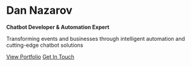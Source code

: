 # Dan Nazarov

**Chatbot Developer & Automation Expert**

Transforming events and businesses through intelligent automation and cutting-edge chatbot solutions

<div class="hero-buttons">
    <a href="#portfolio" class="btn">View Portfolio</a>
    <a href="#contact" class="btn btn-outline">Get In Touch</a>
</div>